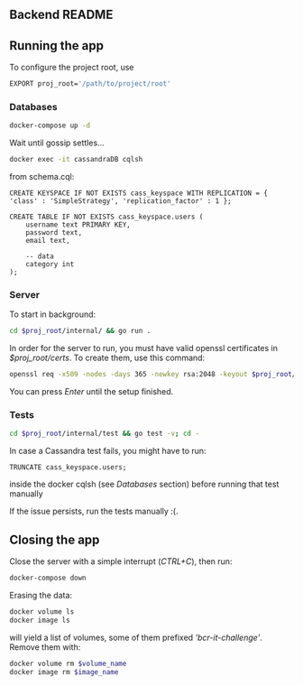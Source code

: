 ## Backend README

## Running the app

To configure the project root, use

```bash
EXPORT proj_root='/path/to/project/root'
```

### Databases

```bash
docker-compose up -d
```

Wait until gossip settles...

```bash
docker exec -it cassandraDB cqlsh
```

from schema.cql:
```cqlsh
CREATE KEYSPACE IF NOT EXISTS cass_keyspace WITH REPLICATION = { 'class' : 'SimpleStrategy', 'replication_factor' : 1 };

CREATE TABLE IF NOT EXISTS cass_keyspace.users (
	username text PRIMARY KEY,
	password text,
	email text,

	-- data
	category int
);
```

### Server

To start in background:

```bash
cd $proj_root/internal/ && go run .
```

In order for the server to run, you must have valid openssl certificates in *$proj_root/certs*. To create them, use this command:

```bash
openssl req -x509 -nodes -days 365 -newkey rsa:2048 -keyout $proj_root/certs/server.key -out $proj_root/certs/server.crt -config $proj_root/certs/openssl.cnf -extensions v3_req
```

You can press *Enter* until the setup finished.

### Tests

```bash
cd $proj_root/internal/test && go test -v; cd -
```

In case a Cassandra test fails, you might have to run:

```cqlsh
TRUNCATE cass_keyspace.users;
```

inside the docker cqlsh (see *Databases* section) before running that test manually


If the issue persists, run the tests manually :(.

## Closing the app

Close the server with a simple interrupt (*CTRL+C*), then run:

```bash
docker-compose down
```

Erasing the data:

```bash
docker volume ls
docker image ls
```

will yield a list of volumes, some of them prefixed *'bcr-it-challenge'*. Remove them with:

```bash
docker volume rm $volume_name
docker image rm $image_name
```
